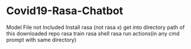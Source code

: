 # Covid19-Rasa-Chatbot
Model File not Included
Install rasa (not rasa x)
get into directory path of this downloaded repo
rasa train
rasa shell
rasa run actions(in any cmd prompt with same directory)
